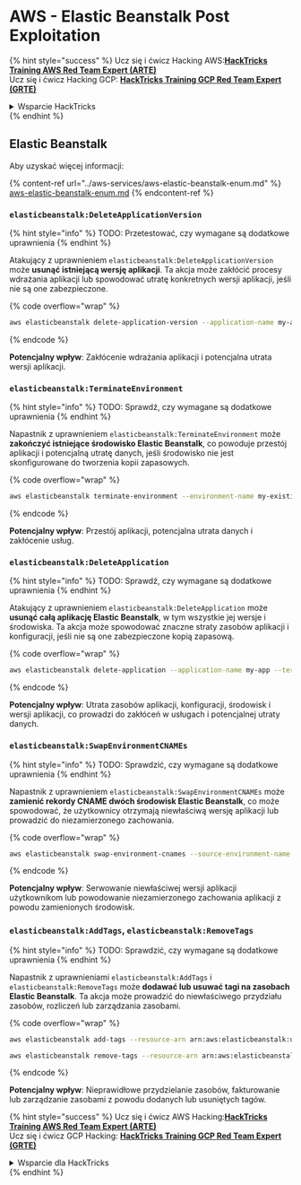 # AWS - Elastic Beanstalk Post Exploitation

{% hint style="success" %}
Ucz się i ćwicz Hacking AWS:<img src="../../../.gitbook/assets/image (1) (1) (1).png" alt="" data-size="line">[**HackTricks Training AWS Red Team Expert (ARTE)**](https://training.hacktricks.xyz/courses/arte)<img src="../../../.gitbook/assets/image (1) (1) (1).png" alt="" data-size="line">\
Ucz się i ćwicz Hacking GCP: <img src="../../../.gitbook/assets/image (2).png" alt="" data-size="line">[**HackTricks Training GCP Red Team Expert (GRTE)**<img src="../../../.gitbook/assets/image (2).png" alt="" data-size="line">](https://training.hacktricks.xyz/courses/grte)

<details>

<summary>Wsparcie HackTricks</summary>

* Sprawdź [**plany subskrypcyjne**](https://github.com/sponsors/carlospolop)!
* **Dołącz do** 💬 [**grupy Discord**](https://discord.gg/hRep4RUj7f) lub [**grupy telegram**](https://t.me/peass) lub **śledź** nas na **Twitterze** 🐦 [**@hacktricks\_live**](https://twitter.com/hacktricks_live)**.**
* **Dziel się trikami hackingowymi, przesyłając PR-y do** [**HackTricks**](https://github.com/carlospolop/hacktricks) i [**HackTricks Cloud**](https://github.com/carlospolop/hacktricks-cloud) repozytoriów github.

</details>
{% endhint %}

## Elastic Beanstalk

Aby uzyskać więcej informacji:

{% content-ref url="../aws-services/aws-elastic-beanstalk-enum.md" %}
[aws-elastic-beanstalk-enum.md](../aws-services/aws-elastic-beanstalk-enum.md)
{% endcontent-ref %}

### `elasticbeanstalk:DeleteApplicationVersion`

{% hint style="info" %}
TODO: Przetestować, czy wymagane są dodatkowe uprawnienia
{% endhint %}

Atakujący z uprawnieniem `elasticbeanstalk:DeleteApplicationVersion` może **usunąć istniejącą wersję aplikacji**. Ta akcja może zakłócić procesy wdrażania aplikacji lub spowodować utratę konkretnych wersji aplikacji, jeśli nie są one zabezpieczone. 

{% code overflow="wrap" %}
```bash
aws elasticbeanstalk delete-application-version --application-name my-app --version-label my-version
```
{% endcode %}

**Potencjalny wpływ**: Zakłócenie wdrażania aplikacji i potencjalna utrata wersji aplikacji.

### `elasticbeanstalk:TerminateEnvironment`

{% hint style="info" %}
TODO: Sprawdź, czy wymagane są dodatkowe uprawnienia
{% endhint %}

Napastnik z uprawnieniem `elasticbeanstalk:TerminateEnvironment` może **zakończyć istniejące środowisko Elastic Beanstalk**, co powoduje przestój aplikacji i potencjalną utratę danych, jeśli środowisko nie jest skonfigurowane do tworzenia kopii zapasowych.

{% code overflow="wrap" %}
```bash
aws elasticbeanstalk terminate-environment --environment-name my-existing-env
```
{% endcode %}

**Potencjalny wpływ**: Przestój aplikacji, potencjalna utrata danych i zakłócenie usług.

### `elasticbeanstalk:DeleteApplication`

{% hint style="info" %}
TODO: Sprawdź, czy wymagane są dodatkowe uprawnienia
{% endhint %}

Atakujący z uprawnieniem `elasticbeanstalk:DeleteApplication` może **usunąć całą aplikację Elastic Beanstalk**, w tym wszystkie jej wersje i środowiska. Ta akcja może spowodować znaczne straty zasobów aplikacji i konfiguracji, jeśli nie są one zabezpieczone kopią zapasową.

{% code overflow="wrap" %}
```bash
aws elasticbeanstalk delete-application --application-name my-app --terminate-env-by-force
```
{% endcode %}

**Potencjalny wpływ**: Utrata zasobów aplikacji, konfiguracji, środowisk i wersji aplikacji, co prowadzi do zakłóceń w usługach i potencjalnej utraty danych.

### `elasticbeanstalk:SwapEnvironmentCNAMEs`

{% hint style="info" %}
TODO: Sprawdzić, czy wymagane są dodatkowe uprawnienia
{% endhint %}

Napastnik z uprawnieniem `elasticbeanstalk:SwapEnvironmentCNAMEs` może **zamienić rekordy CNAME dwóch środowisk Elastic Beanstalk**, co może spowodować, że użytkownicy otrzymają niewłaściwą wersję aplikacji lub prowadzić do niezamierzonego zachowania.

{% code overflow="wrap" %}
```bash
aws elasticbeanstalk swap-environment-cnames --source-environment-name my-env-1 --destination-environment-name my-env-2
```
{% endcode %}

**Potencjalny wpływ**: Serwowanie niewłaściwej wersji aplikacji użytkownikom lub powodowanie niezamierzonego zachowania aplikacji z powodu zamienionych środowisk.

### `elasticbeanstalk:AddTags`, `elasticbeanstalk:RemoveTags`

{% hint style="info" %}
TODO: Sprawdzić, czy wymagane są dodatkowe uprawnienia
{% endhint %}

Napastnik z uprawnieniami `elasticbeanstalk:AddTags` i `elasticbeanstalk:RemoveTags` może **dodawać lub usuwać tagi na zasobach Elastic Beanstalk**. Ta akcja może prowadzić do niewłaściwego przydziału zasobów, rozliczeń lub zarządzania zasobami.

{% code overflow="wrap" %}
```bash
aws elasticbeanstalk add-tags --resource-arn arn:aws:elasticbeanstalk:us-west-2:123456789012:environment/my-app/my-env --tags Key=MaliciousTag,Value=1

aws elasticbeanstalk remove-tags --resource-arn arn:aws:elasticbeanstalk:us-west-2:123456789012:environment/my-app/my-env --tag-keys MaliciousTag
```
{% endcode %}

**Potencjalny wpływ**: Nieprawidłowe przydzielanie zasobów, fakturowanie lub zarządzanie zasobami z powodu dodanych lub usuniętych tagów.

{% hint style="success" %}
Ucz się i ćwicz AWS Hacking:<img src="../../../.gitbook/assets/image (1) (1) (1).png" alt="" data-size="line">[**HackTricks Training AWS Red Team Expert (ARTE)**](https://training.hacktricks.xyz/courses/arte)<img src="../../../.gitbook/assets/image (1) (1) (1).png" alt="" data-size="line">\
Ucz się i ćwicz GCP Hacking: <img src="../../../.gitbook/assets/image (2).png" alt="" data-size="line">[**HackTricks Training GCP Red Team Expert (GRTE)**<img src="../../../.gitbook/assets/image (2).png" alt="" data-size="line">](https://training.hacktricks.xyz/courses/grte)

<details>

<summary>Wsparcie dla HackTricks</summary>

* Sprawdź [**plany subskrypcyjne**](https://github.com/sponsors/carlospolop)!
* **Dołącz do** 💬 [**grupy Discord**](https://discord.gg/hRep4RUj7f) lub [**grupy telegramowej**](https://t.me/peass) lub **śledź** nas na **Twitterze** 🐦 [**@hacktricks\_live**](https://twitter.com/hacktricks_live)**.**
* **Dziel się trikami hackingowymi, przesyłając PR-y do** [**HackTricks**](https://github.com/carlospolop/hacktricks) i [**HackTricks Cloud**](https://github.com/carlospolop/hacktricks-cloud) repozytoriów github.

</details>
{% endhint %}
